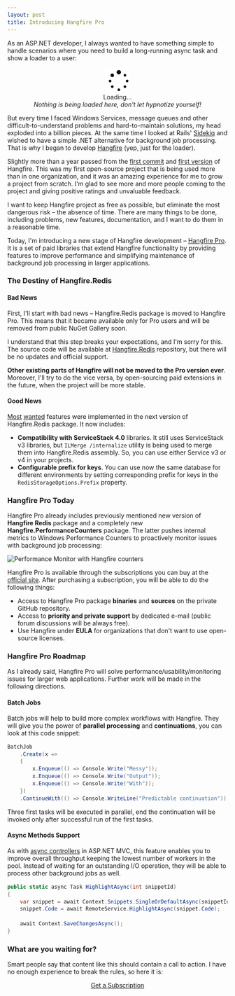 ```yaml
---
layout: post
title: Introducing Hangfire Pro
---
```


As an ASP.NET developer, I always wanted to have something simple to handle scenarios where you need to build a long-running async task and show a loader to a user:

<p style="text-align: center">
    <img src="/img/ajax-loader.gif" alt="Loader" style="width:54px;display:inline;margin-bottom:0;">
    <br>
    Loading…  
    <br>
    <em>Nothing is being loaded here, don't let hypnotize yourself!</em>
</p>

But every time I faced Windows Services, message queues and other difficult-to-understand problems and hard-to-maintain solutions, my head exploded into a billion pieces. At the same time I looked at Rails' [Sidekiq](http://sidekiq.org) and wished to have a simple .NET alternative for background job processing. That is why I began to develop [Hangfire](http://hangfire.io) (yep, just for the loader).

Slightly more than a year passed from the [first commit](https://github.com/HangfireIO/Hangfire/tree/d58a619ebc487ef28bef8c6e7f4df8e1d51ee8c5) and [first version](https://www.nuget.org/packages/Hangfire/0.1.0) of Hangfire. This was my first open-source project that is being used more than in one organization, and it was an amazing experience for me to grow a project from scratch. I'm glad to see more and more people coming to the project and giving positive ratings and unvaluable feedback.

I want to keep Hangfire project as free as possible, but eliminate the most dangerous risk – the absence of time. There are many things to be done, including problems, new features, documentation, and I want to do them in a reasonable time.

Today, I'm introducing a new stage of Hangfire development – [Hangfire Pro](http://hangfire.io/pro/). It is a set of paid libraries that extend Hangfire functionality by providing features to improve performance and simplifying maintenance of background job processing in larger applications.

### The Destiny of Hangfire.Redis

#### Bad News

First, I'll start with bad news – Hangfire.Redis package is moved to Hangfire Pro. This means that it became available only for Pro users and will be removed from public NuGet Gallery soon. 

I understand that this step breaks your expectations, and I'm sorry for this. The source code will be available at [Hangfire.Redis](https://github.com/HangfireIO/Hangfire.Redis) repository, but there will be no updates and official support.

**Other existing parts of Hangfire will not be moved to the Pro version ever**. Moreover, I'll try to do the vice versa, by open-sourcing paid extensions in the future, when the project will be more stable.

#### Good News

[Most](https://github.com/HangfireIO/Hangfire/issues/122) [wanted](https://github.com/HangfireIO/Hangfire/issues/195) features were implemented in the next version of Hangfire.Redis package. It now includes:

* **Compatibility with ServiceStack 4.0** libraries. It still uses ServiceStack v3 libraries, but `ILMerge /internalize` utility is being used to merge them into Hangfire.Redis assembly. So, you can use either Service v3 or v4 in your projects.
* **Configurable prefix for keys**. You can use now the same database for different environments by setting corresponding prefix for keys in the `RedisStorageOptions.Prefix` property.

### Hangfire Pro Today

Hangfire Pro already includes previously mentioned new version of **Hangfire Redis** package and a completely new **Hangfire.PerformanceCounters** package. The latter pushes internal metrics to Windows Performance Counters to proactively monitor issues with background job processing:

![Performance Monitor with Hangfire counters](http://hangfire.io/img/perfmon.png)

Hangfire Pro is available through the subscriptions you can buy at the [official site](http://hangfire.io/subscriptions/). After purchasing a subscription, you will be able to do the following things:

* Access to Hangfire Pro package **binaries** and **sources** on the private GitHub repository.
* Access to **priority and private support** by dedicated e-mail (public forum discussions will be always free).
* Use Hangfire under **EULA** for organizations that don't want to use open-source licenses.

### Hangfire Pro Roadmap

As I already said, Hangfire Pro will solve performance/usability/monitoring issues for larger web applications. Further work will be made in the following directions.

#### Batch Jobs

Batch jobs will help to build more complex workflows with Hangfire. They will give you the power of **parallel processing** and **continuations**, you can look at this code snippet:

```csharp
BatchJob
    .Create(x =>
    {
        x.Enqueue(() => Console.Write("Messy"));
        x.Enqueue(() => Console.Write("Output"));
        x.Enqueue(() => Console.Write("With"));
    })
    .ContinueWith(() => Console.WriteLine("Predictable continuation"));
```

Three first tasks will be executed in parallel, end the continuation will be invoked only after successful run of the first tasks.

#### Async Methods Support

As with [async controllers](http://msdn.microsoft.com/en-us/library/ee728598(v=vs.100).aspx) in ASP.NET MVC, this feature enables you to improve overall throughput keeping the lowest number of workers in the pool. Instead of waiting for an outstanding I/O operation, they will be able to process other background jobs as well.

```csharp
public static async Task HighlightAsync(int snippetId)
{
    var snippet = await Context.Snippets.SingleOrDefaultAsync(snippetId);
    snippet.Code = await RemoteService.HighlightAsync(snippet.Code);

    await Context.SaveChangesAsync();
}
```

### What are you waiting for?

Smart people say that content like this should contain a call to action. I have no enough experience to break the rules, so here it is:

<div style="text-align: center;">
    <a class="btn btn-lg btn-success" href="http://hangfire.io/subscriptions/">Get a Subscription</a>
</div>